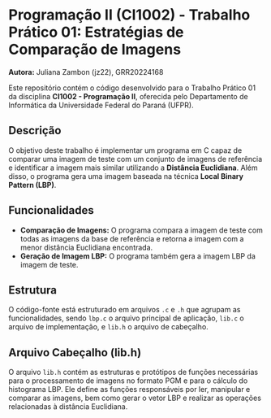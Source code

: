 # Programação II (CI1002) - Trabalho Prático 01: Estratégias de Comparação de Imagens

**Autora:** Juliana Zambon (jz22), GRR20224168

Este repositório contém o código desenvolvido para o Trabalho Prático 01 da disciplina **CI1002 - Programação II**,
oferecida pelo Departamento de Informática da Universidade Federal do Paraná (UFPR).

## Descrição

O objetivo deste trabalho é implementar um programa em C capaz de comparar uma imagem de teste com um conjunto de
imagens de referência e identificar a imagem mais similar utilizando a **Distância Euclidiana**.
Além disso, o programa gera uma imagem baseada na técnica **Local Binary Pattern (LBP)**.

## Funcionalidades

- **Comparação de Imagens:** O programa compara a imagem de teste com todas as imagens da base de referência e retorna
a imagem com a menor distância Euclidiana encontrada.
- **Geração de Imagem LBP:** O programa também gera a imagem LBP da imagem de teste.

## Estrutura

O código-fonte está estruturado em arquivos `.c` e `.h` que agrupam as funcionalidades, sendo `lbp.c` o arquivo principal de aplicação, `lib.c` o arquivo de implementação, e `lib.h` o arquivo de cabeçalho.

## Arquivo Cabeçalho (lib.h)

O arquivo `lib.h` contém as estruturas e protótipos de funções necessárias para o processamento de imagens no formato PGM e para o cálculo do histograma LBP. Ele define as funções responsáveis por ler, manipular e comparar as imagens, bem como gerar o vetor LBP e realizar as operações relacionadas à distância Euclidiana.
